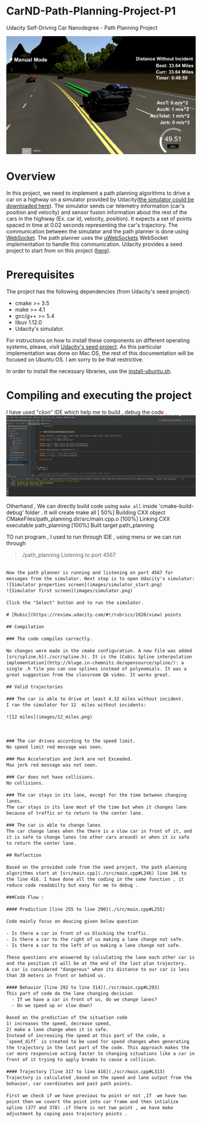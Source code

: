 # CarND-Path-Planning-Project-P1
Udacity Self-Driving Car Nanodegree - Path Planning Project

![Driving](images/driving.png)

# Overview

In this project, we need to implement a path planning algorithms to drive a car on a highway on a simulator provided by Udacity([the simulator could be downloaded here](https://github.com/udacity/self-driving-car-sim/releases/tag/T3_v1.2)). The simulator sends car telemetry information (car's position and velocity) and sensor fusion information about the rest of the cars in the highway (Ex. car id, velocity, position). It expects a set of points spaced in time at 0.02 seconds representing the car's trajectory. The communication between the simulator and the path planner is done using [WebSocket](https://en.wikipedia.org/wiki/WebSocket). The path planner uses the [uWebSockets](https://github.com/uNetworking/uWebSockets) WebSocket implementation to handle this communication. Udacity provides a seed project to start from on this project ([here](https://github.com/udacity/CarND-Path-Planning-Project)).

# Prerequisites

The project has the following dependencies (from Udacity's seed project):

- cmake >= 3.5
- make >= 4.1
- gcc/g++ >= 5.4
- libuv 1.12.0
- Udacity's simulator.

For instructions on how to install these components on different operating systems, please, visit [Udacity's seed project](https://github.com/udacity/CarND-Path-Planning-Project). As this particular implementation was done on Mac OS, the rest of this documentation will be focused on Ubuntu OS. I am sorry to be that restrictive.

In order to install the necessary libraries, use the [install-ubuntu.sh](./install-ubuntu.sh).

# Compiling and executing the project
I have used "clion" IDE which help me to build , debug the code .
![IDE](images/clion_IDE.png)

Otherhand , We can directly  build code using `make all` inside 'cmake-build-debug' folder . It will create 
make all
[ 50%] Building CXX object CMakeFiles/path_planning.dir/src/main.cpp.o
[100%] Linking CXX executable path_planning
[100%] Built target path_planning



TO run program , I used to run through IDE , using menu or we can run  through 
> ./path_planning
Listening to port 4567
```

Now the path planner is running and listening on port 4567 for messages from the simulator. Next step is to open Udacity's simulator:
![Simulator properties screen](images/simulator_start.png)
![Simulator first screen](images/simulator.png)

Click the "Select" button and to run the simulator.

# [Rubic](https://review.udacity.com/#!/rubrics/1020/view) points

## Compilation

### The code compiles correctly.

No changes were made in the cmake configuration. A new file was added [src/spline.h](./scr/spline.h). It is the [Cubic Spline interpolation implementation](http://kluge.in-chemnitz.de/opensource/spline/): a single .h file you can use splines instead of polynomials. It was a great suggestion from the classroom QA video. It works great.

## Valid trajectories

### The car is able to drive at least 4.32 miles without incident.
I ran the simulator for 12  miles without incidents:

![12 miles](images/12_miles.png)



### The car drives according to the speed limit.
No speed limit red message was seen.

### Max Acceleration and Jerk are not Exceeded.
Max jerk red message was not seen.

### Car does not have collisions.
No collisions.

### The car stays in its lane, except for the time between changing lanes.
The car stays in its lane most of the time but when it changes lane because of traffic or to return to the center lane.

### The car is able to change lanes
The car change lanes when the there is a slow car in front of it, and it is safe to change lanes (no other cars around) or when it is safe to return the center lane.

## Reflection

Based on the provided code from the seed project, the path planning algorithms start at [src/main.cpp](./src/main.cpp#L246) line 246 to the line 416. I have done all the coding in the same function , it reduce code readabilty but easy for me to debug . 

###Code Flow : 

#### Prediction [line 255 to line 290](./src/main.cpp#L255)

Code mainly focus on deucing given below question 

- Is there a car in front of us blocking the traffic.
- Is there a car to the right of us making a lane change not safe.
- Is there a car to the left of us making a lane change not safe.

These questions are answered by calculating the lane each other car is and the position it will be at the end of the last plan trajectory. 
A car is considered "dangerous" when its distance to our car is less than 30 meters in front or behind us.

#### Behavior [line 292 to line 314](./scr/main.cpp#L293)
This part of code do the lane changing decision 
  - If we have a car in front of us, do we change lanes?
  - Do we speed up or slow down?

Based on the prediction of the situation code 
1) increases the speed, decrease speed, 
2) make a lane change when it is safe. 
Instead of increasing the speed at this part of the code, a `speed_diff` is created to be used for speed changes when generating the trajectory in the last part of the code. This approach makes the car more responsive acting faster to changing situations like a car in front of it trying to apply breaks to cause a collision.

#### Trajectory [line 317 to line 416](./scr/main.cpp#L313)
Trajectory is calculated ,based on the speed and lane output from the behavior, car coordinates and past path points.

First we check if we have previous tw point or not ,If  we have two point then we covert the point into car frame and then intialize spline (377 and 378) .if there is not two point , we have make adjustment by coping pass trajectory points .


